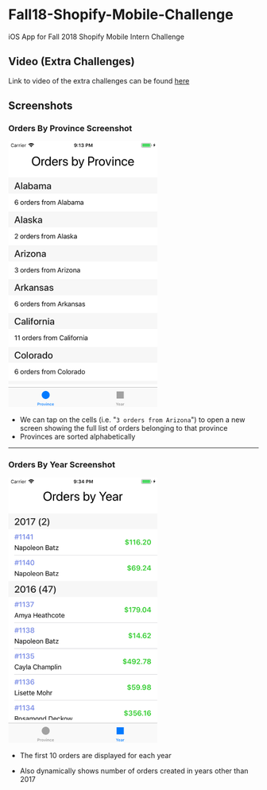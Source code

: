 # Fall18-Shopify-Mobile-Challenge
iOS App for Fall 2018 Shopify Mobile Intern Challenge

## Video (Extra Challenges)
Link to video of the extra challenges can be found [here](https://drive.google.com/open?id=1urvmeLvsRBtC5dB_ZfMXhZVIP2DY4zZo)

## Screenshots

### Orders By Province Screenshot
<img src="Orders_By_Province_Screenshot.png" width="300">

* We can tap on the cells (i.e. "`3 orders from Arizona`") to open a new screen showing the full list of orders belonging to that province
* Provinces are sorted alphabetically

---

### Orders By Year Screenshot
<img src="Orders_By_Year_Screenshot.png" width="300">

* The first 10 orders are displayed for each year
- Also dynamically shows number of orders created in years other than 2017
